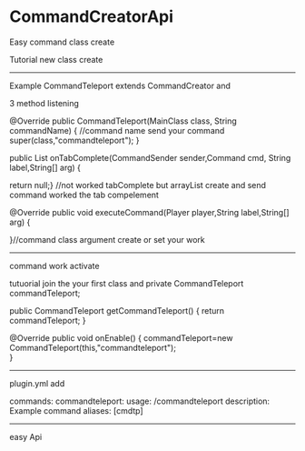 # CommandCreatorApi
Easy command class create

Tutorial 
new class create

----------------------------------------------------------------------------------

Example CommandTeleport
extends CommandCreator and 

3 method listening

@Override
public CommandTeleport(MainClass class, String commandName) {  //command name send your command 
  super(class,"commandteleport");
}

public List<String> onTabComplete(CommandSender sender,Command cmd, String label,String[] arg) {
  
return null;} //not worked tabComplete but arrayList create and send command worked the tab compelement
 
@Override
public void executeCommand(Player player,String label,String[] arg) {
  
}//command class argument create or set your work 
  
----------------------------------------------------------------------------------
  
command work activate 

  tutuorial join the your first class and 
private CommandTeleport commandTeleport;
  
public CommandTeleport getCommandTeleport() {
  return commandTeleport;
} 
  
@Override
public void onEnable() {
  commandTeleport=new  CommandTeleport(this,"commandteleport");  
}
  
----------------------------------------------------------------------------------
  
plugin.yml add
  
commands:
  commandteleport:
    usage: /commandteleport
    description: Example command
    aliases: [cmdtp]
  
-----------------------------------------------------------------------------------
  
easy Api 
 
